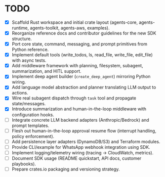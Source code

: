 # TODO

- [x] Scaffold Rust workspace and initial crate layout (agents-core, agents-runtime, agents-toolkit, agents-aws, examples).
- [x] Reorganize reference docs and contributor guidelines for the new SDK structure.
- [x] Port core state, command, messaging, and prompt primitives from Python reference.
- [x] Implement default tools (write_todos, ls, read_file, write_file, edit_file) with async tests.
- [x] Add middleware framework with planning, filesystem, subagent, summarization, and HITL support.
- [x] Implement deep agent builder (`create_deep_agent`) mirroring Python wiring.
- [x] Add language model abstraction and planner translating LLM output to actions.
- [x] Wire real subagent dispatch through `task` tool and propagate state/messages.
- [x] Introduce summarization and human-in-the-loop middleware with configuration hooks.
- [ ] Integrate concrete LLM backend adapters (Anthropic/Bedrock) and prompt templates.
- [ ] Flesh out human-in-the-loop approval resume flow (interrupt handling, policy enforcement).
- [ ] Add persistence layer adapters (DynamoDB/S3) and Terraform modules.
- [ ] Provide CLI/example for WhatsApp webhook integration using SDK.
- [ ] Implement logging/telemetry wiring (tracing -> CloudWatch, metrics).
- [ ] Document SDK usage (README quickstart, API docs, customer playbooks).
- [ ] Prepare crates.io packaging and versioning strategy.
